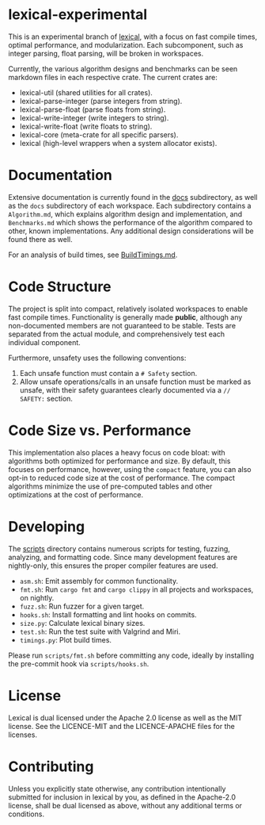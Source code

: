 lexical-experimental
====================

This is an experimental branch of [lexical](https://github.com/Alexhuszagh/rust-lexical), with a focus on fast compile times, optimal performance, and modularization. Each subcomponent, such as integer parsing, float parsing, will be broken in workspaces.

Currently, the various algorithm designs and benchmarks can be seen markdown files in each respective crate. The current crates are:

- lexical-util (shared utilities for all crates).
- lexical-parse-integer (parse integers from string).
- lexical-parse-float (parse floats from string).
- lexical-write-integer (write integers to string).
- lexical-write-float (write floats to string).
- lexical-core (meta-crate for all specific parsers).
- lexical (high-level wrappers when a system allocator exists).

# Documentation

Extensive documentation is currently found in the [docs](/docs) subdirectory, as well as the `docs` subdirectory of each workspace. Each subdirectory contains a `Algorithm.md`, which explains algorithm design and implementation, and `Benchmarks.md` which shows the performance of the algorithm compared to other, known implementations. Any additional design considerations will be found there as well.

For an analysis of build times, see [BuildTimings.md](/docs/BuildTimings.md).

# Code Structure

The project is split into compact, relatively isolated workspaces to enable fast compile times. Functionality is generally made **public**, although any non-documented members are not guaranteed to be stable. Tests are separated from the actual module, and comprehensively test each individual component.

Furthermore, unsafety uses the following conventions:

1. Each unsafe function must contain a `# Safety` section.
2. Allow unsafe operations/calls in an unsafe function must be marked as unsafe, with their safety guarantees clearly documented via a `// SAFETY:` section.

# Code Size vs. Performance

This implementation also places a heavy focus on code bloat: with algorithms both optimized for performance and size. By default, this focuses on performance, however, using the `compact` feature, you can also opt-in to reduced code size at the cost of performance. The compact algorithms minimize the use of pre-computed tables and other optimizations at the cost of performance.

# Developing

The [scripts](/scripts) directory contains numerous scripts for testing, fuzzing, analyzing, and formatting code. Since many development features are nightly-only, this ensures the proper compiler features are used.

- `asm.sh`: Emit assembly for common functionality.
- `fmt.sh`: Run `cargo fmt` and `cargo clippy` in all projects and workspaces, on nightly.
- `fuzz.sh`: Run fuzzer for a given target.
- `hooks.sh`: Install formatting and lint hooks on commits.
- `size.py`: Calculate lexical binary sizes.
- `test.sh`: Run the test suite with Valgrind and Miri.
- `timings.py`: Plot build times.

Please run `scripts/fmt.sh` before committing any code, ideally by installing the pre-commit hook via `scripts/hooks.sh`.

# License

Lexical is dual licensed under the Apache 2.0 license as well as the MIT license. See the LICENCE-MIT and the LICENCE-APACHE files for the licenses.

# Contributing

Unless you explicitly state otherwise, any contribution intentionally submitted for inclusion in lexical by you, as defined in the Apache-2.0 license, shall be dual licensed as above, without any additional terms or conditions.
